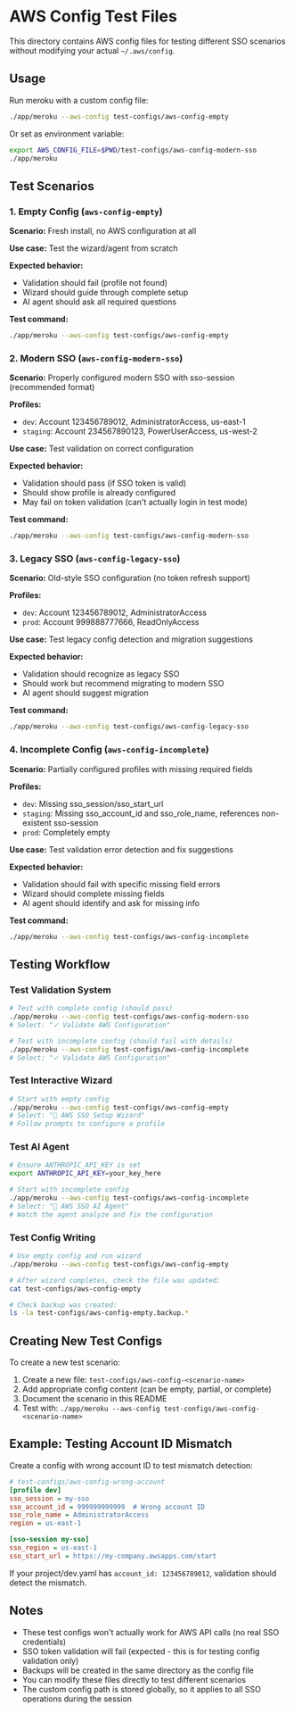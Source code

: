 # AWS Config Test Files

This directory contains AWS config files for testing different SSO scenarios without modifying your actual `~/.aws/config`.

## Usage

Run meroku with a custom config file:

```bash
./app/meroku --aws-config test-configs/aws-config-empty
```

Or set as environment variable:

```bash
export AWS_CONFIG_FILE=$PWD/test-configs/aws-config-modern-sso
./app/meroku
```

## Test Scenarios

### 1. Empty Config (`aws-config-empty`)
**Scenario:** Fresh install, no AWS configuration at all

**Use case:** Test the wizard/agent from scratch

**Expected behavior:**
- Validation should fail (profile not found)
- Wizard should guide through complete setup
- AI agent should ask all required questions

**Test command:**
```bash
./app/meroku --aws-config test-configs/aws-config-empty
```

### 2. Modern SSO (`aws-config-modern-sso`)
**Scenario:** Properly configured modern SSO with sso-session (recommended format)

**Profiles:**
- `dev`: Account 123456789012, AdministratorAccess, us-east-1
- `staging`: Account 234567890123, PowerUserAccess, us-west-2

**Use case:** Test validation on correct configuration

**Expected behavior:**
- Validation should pass (if SSO token is valid)
- Should show profile is already configured
- May fail on token validation (can't actually login in test mode)

**Test command:**
```bash
./app/meroku --aws-config test-configs/aws-config-modern-sso
```

### 3. Legacy SSO (`aws-config-legacy-sso`)
**Scenario:** Old-style SSO configuration (no token refresh support)

**Profiles:**
- `dev`: Account 123456789012, AdministratorAccess
- `prod`: Account 999888777666, ReadOnlyAccess

**Use case:** Test legacy config detection and migration suggestions

**Expected behavior:**
- Validation should recognize as legacy SSO
- Should work but recommend migrating to modern SSO
- AI agent should suggest migration

**Test command:**
```bash
./app/meroku --aws-config test-configs/aws-config-legacy-sso
```

### 4. Incomplete Config (`aws-config-incomplete`)
**Scenario:** Partially configured profiles with missing required fields

**Profiles:**
- `dev`: Missing sso_session/sso_start_url
- `staging`: Missing sso_account_id and sso_role_name, references non-existent sso-session
- `prod`: Completely empty

**Use case:** Test validation error detection and fix suggestions

**Expected behavior:**
- Validation should fail with specific missing field errors
- Wizard should complete missing fields
- AI agent should identify and ask for missing info

**Test command:**
```bash
./app/meroku --aws-config test-configs/aws-config-incomplete
```

## Testing Workflow

### Test Validation System

```bash
# Test with complete config (should pass)
./app/meroku --aws-config test-configs/aws-config-modern-sso
# Select: "✓ Validate AWS Configuration"

# Test with incomplete config (should fail with details)
./app/meroku --aws-config test-configs/aws-config-incomplete
# Select: "✓ Validate AWS Configuration"
```

### Test Interactive Wizard

```bash
# Start with empty config
./app/meroku --aws-config test-configs/aws-config-empty
# Select: "🔐 AWS SSO Setup Wizard"
# Follow prompts to configure a profile
```

### Test AI Agent

```bash
# Ensure ANTHROPIC_API_KEY is set
export ANTHROPIC_API_KEY=your_key_here

# Start with incomplete config
./app/meroku --aws-config test-configs/aws-config-incomplete
# Select: "🤖 AWS SSO AI Agent"
# Watch the agent analyze and fix the configuration
```

### Test Config Writing

```bash
# Use empty config and run wizard
./app/meroku --aws-config test-configs/aws-config-empty

# After wizard completes, check the file was updated:
cat test-configs/aws-config-empty

# Check backup was created:
ls -la test-configs/aws-config-empty.backup.*
```

## Creating New Test Configs

To create a new test scenario:

1. Create a new file: `test-configs/aws-config-<scenario-name>`
2. Add appropriate config content (can be empty, partial, or complete)
3. Document the scenario in this README
4. Test with: `./app/meroku --aws-config test-configs/aws-config-<scenario-name>`

## Example: Testing Account ID Mismatch

Create a config with wrong account ID to test mismatch detection:

```ini
# test-configs/aws-config-wrong-account
[profile dev]
sso_session = my-sso
sso_account_id = 999999999999  # Wrong account ID
sso_role_name = AdministratorAccess
region = us-east-1

[sso-session my-sso]
sso_region = us-east-1
sso_start_url = https://my-company.awsapps.com/start
```

If your project/dev.yaml has `account_id: 123456789012`, validation should detect the mismatch.

## Notes

- These test configs won't actually work for AWS API calls (no real SSO credentials)
- SSO token validation will fail (expected - this is for testing config validation only)
- Backups will be created in the same directory as the config file
- You can modify these files directly to test different scenarios
- The custom config path is stored globally, so it applies to all SSO operations during the session
